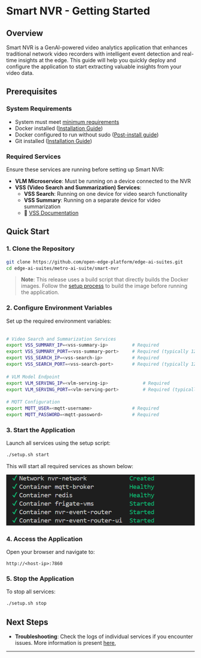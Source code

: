 # Smart NVR - Getting Started

## Overview

Smart NVR is a GenAI-powered video analytics application that enhances traditional network video recorders with intelligent event detection and real-time insights at the edge. This guide will help you quickly deploy and configure the application to start extracting valuable insights from your video data.

## Prerequisites

### System Requirements
- System must meet [minimum requirements](./system-requirements.md)
- Docker installed ([Installation Guide](https://docs.docker.com/get-docker/))
- Docker configured to run without sudo ([Post-install guide](https://docs.docker.com/engine/install/linux-postinstall/))
- Git installed ([Installation Guide](https://git-scm.com/book/en/v2/Getting-Started-Installing-Git))

### Required Services
Ensure these services are running before setting up Smart NVR:

- **VLM Microservice**: Must be running on a device connected to the NVR
- **VSS (Video Search and Summarization) Services**:
  - **VSS Search**: Running on one device for video search functionality
  - **VSS Summary**: Running on a separate device for video summarization
  - 📖 [VSS Documentation](https://github.com/open-edge-platform/edge-ai-libraries/blob/main/sample-applications/video-search-and-summarization/docs/user-guide/get-started.md)

## Quick Start

### 1. Clone the Repository

```bash
git clone https://github.com/open-edge-platform/edge-ai-suites.git
cd edge-ai-suites/metro-ai-suite/smart-nvr
```
> **Note**: This release uses a build script that directly builds the Docker images. Follow the [setup process](./how-to-build-from-source.md) to build the image before running the application.

### 2. Configure Environment Variables

Set up the required environment variables:

```bash

# Video Search and Summarization Services
export VSS_SUMMARY_IP=<vss-summary-ip>         # Required
export VSS_SUMMARY_PORT=<vss-summary-port>     # Required (typically 12345)
export VSS_SEARCH_IP=<vss-search-ip>           # Required
export VSS_SEARCH_PORT=<vss-search-port>       # Required (typically 12345)

# VLM Model Endpoint
export VLM_SERVING_IP=<vlm-serving-ip>             # Required
export VLM_SERVING_PORT=<vlm-serving-port>         # Required (typically 9766)

# MQTT Configuration
export MQTT_USER=<mqtt-username>               # Required
export MQTT_PASSWORD=<mqtt-password>           # Required

```

### 3. Start the Application

Launch all services using the setup script:

```bash
./setup.sh start
```

This will start all required services as shown below:

![Services overview](./_images/containers.png)

### 4. Access the Application

Open your browser and navigate to:
```
http://<host-ip>:7860
```

### 5. Stop the Application

To stop all services:

```bash
./setup.sh stop
```

## Next Steps

- **Troubleshooting**: Check the logs of individual services if you encounter issues. More information is present [here](./support.md#troubleshooting-docker-deployments),


---